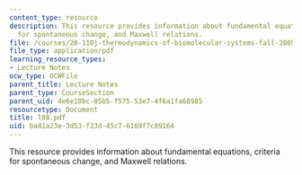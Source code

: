 ```yaml
---
content_type: resource
description: This resource provides information about fundamental equations, criteria
  for spontaneous change, and Maxwell relations.
file: /courses/20-110j-thermodynamics-of-biomolecular-systems-fall-2005/ba41a23e3d53f23d45c76169f7c89164_l08.pdf
file_type: application/pdf
learning_resource_types:
- Lecture Notes
ocw_type: OCWFile
parent_title: Lecture Notes
parent_type: CourseSection
parent_uid: 4e6e18bc-05b5-f575-53e7-4f6a1fa68985
resourcetype: Document
title: l08.pdf
uid: ba41a23e-3d53-f23d-45c7-6169f7c89164
---
```

This resource provides information about fundamental equations, criteria for spontaneous change, and Maxwell relations.

